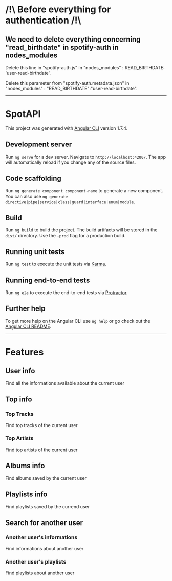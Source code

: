 # /!\ Before everything for authentication /!\

## We need to delete everything concerning "read_birthdate" in spotify-auth in nodes_modules

Delete this line in "spotify-auth.js" in "nodes_modules" : READ_BIRTHDATE: 'user-read-birthdate'.

Delete this parameter from "spotify-auth.metadata.json" in "nodes_modules" : "READ_BIRTHDATE":"user-read-birthdate".
________________________________________________________________________________________________________________________________________________________________________________________

# SpotAPI

This project was generated with [Angular CLI](https://github.com/angular/angular-cli) version 1.7.4.

## Development server

Run `ng serve` for a dev server. Navigate to `http://localhost:4200/`. The app will automatically reload if you change any of the source files.

## Code scaffolding

Run `ng generate component component-name` to generate a new component. You can also use `ng generate directive|pipe|service|class|guard|interface|enum|module`.

## Build

Run `ng build` to build the project. The build artifacts will be stored in the `dist/` directory. Use the `-prod` flag for a production build.

## Running unit tests

Run `ng test` to execute the unit tests via [Karma](https://karma-runner.github.io).

## Running end-to-end tests

Run `ng e2e` to execute the end-to-end tests via [Protractor](http://www.protractortest.org/).

## Further help

To get more help on the Angular CLI use `ng help` or go check out the [Angular CLI README](https://github.com/angular/angular-cli/blob/master/README.md).

________________________________________________________________________________________________________________________________________________________________________________________


# Features

## User info

Find all the informations available about the current user

## Top info

### Top Tracks

Find top tracks of the current user

### Top Artists

Find top artists of the current user

## Albums info

Find albums saved by the current user

## Playlists info

Find playlists saved by the currend user

## Search for another user

### Another user's informations

Find informations about another user

### Another user's playlists

Find playlists about another user
